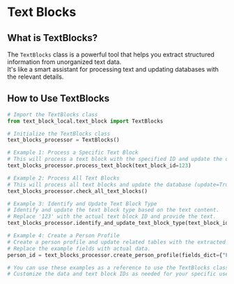 # Text Blocks

## What is TextBlocks?

The `TextBlocks` class is a powerful tool that helps you extract structured information from unorganized text data.  
It's like a smart assistant for processing text and updating databases with the relevant details.

## How to Use TextBlocks

```py
# Import the TextBlocks class
from text_block_local.text_block import TextBlocks

# Initialize the TextBlocks class
text_blocks_processor = TextBlocks()

# Example 1: Process a Specific Text Block
# This will process a text block with the specified ID and update the database.
text_blocks_processor.process_text_block(text_block_id=123)

# Example 2: Process All Text Blocks
# This will process all text blocks and update the database (update=True by default).
text_blocks_processor.check_all_text_blocks()

# Example 3: Identify and Update Text Block Type
# Identify and update the text block type based on the text content.
# Replace '123' with the actual text block ID and provide the text.
text_blocks_processor.identify_and_update_text_block_type(text_block_id=123, text="Your text here")

# Example 4: Create a Person Profile
# Create a person profile and update related tables with the extracted fields.
# Replace the example fields with actual data.
person_id = text_blocks_processor.create_person_profile(fields_dict={"First Name": ["John"], "Last Name": ["Doe"]})

# You can use these examples as a reference to use the TextBlocks class in your project.
# Customize the data and text block IDs as needed for your specific use case.
```